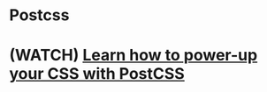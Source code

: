 # Postcss
# (WATCH) [Learn how to power-up your CSS with PostCSS](https://www.youtube.com/watch?v=ohJcZW60br0&ab_channel=KevinPowell)
